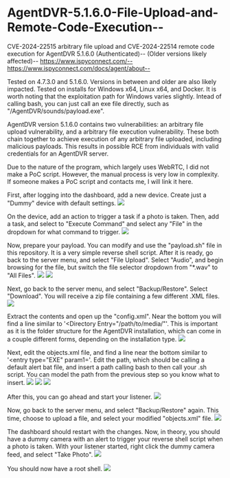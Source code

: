 # AgentDVR-5.1.6.0-File-Upload-and-Remote-Code-Execution--
CVE-2024-22515 arbitrary file upload and CVE-2024-22514 remote code execution for AgentDVR 5.1.6.0 (Authenticated)--
(Older versions likely affected)--
https://www.ispyconnect.com/--
https://www.ispyconnect.com/docs/agent/about--

Tested on 4.7.3.0 and 5.1.6.0. Versions in between and older are also likely impacted. Tested on installs for Windows x64, Linux x64, and Docker. It is worth noting that the exploitation path for Windows varies slightly. Intead of calling bash, you can just call an exe file directly, such as "/AgentDVR/sounds/payload.exe".

AgentDVR version 5.1.6.0 contains two vulnerabilities: an arbitrary file upload vulnerability, and a arbitrary file execution vulnerability. These both chain together to achieve execution of any arbitrary file uploaded, including malicious payloads. This results in possible RCE from individuals with valid credentials for an AgentDVR server.

Due to the nature of the program, which largely uses WebRTC, I did not make a PoC script. However, the manual process is very low in complexity. If someone makes a PoC script and contacts me, I will link it here.


First, after logging into the dashboard, add a new device. Create just a "Dummy" device with default settings.
![](pics/create_dummy.png)


On the device, add an action to trigger a task if a photo is taken. Then, add a task, and select to "Execute Command" and select any "File" in the dropdown for what command to trigger.
![](pics/add_command.png)


Now, prepare your payload. You can modify and use the "payload.sh" file in this repository. It is a very simple reverse shell script.
After it is ready, go back to the server menu, and select "File Upload". Select "Audio", and begin browsing for the file, but switch the file selector dropdown from "*.wav" to "All Files".
![](pics/upload_payload.png)
![](pics/upload_audio.png)


Next, go back to the server menu, and select "Backup/Restore". Select "Download". You will receive a zip file containing a few different .XML files.
![](pics/download_backup.png)


Extract the contents and open up the "config.xml". Near the bottom you will find a line similar to '<Directory Entry="/path/to/media/"'. This is important as it is the folder structure for the AgentDVR installation, which can come in a couple different forms, depending on the installation type.
![](pics/find_path.png)


Next, edit the objects.xml file, and find a line near the bottom similar to '<entry type="EXE" param1='. Edit the path, which should be calling a default alert bat file, and insert a path calling bash to then call your .sh script. You can model the path from the previous step so you know what to insert.
![](pics/edit_objects.png)
![](pics/edit_path.png)
![](pics/path_payload.png)


After this, you can go ahead and start your listener.
![](pics/start_listener.png)


Now, go back to the server menu, and select "Backup/Restore" again. This time, choose to upload a file, and select your modified "objects.xml" file.
![](pics/upload_objects.png)


The dashboard should restart with the changes. Now, in theory, you should have a dummy camera with an alert to trigger your reverse shell script when a photo is taken. With your listener started, right click the dummy camera feed, and select "Take Photo".
![](pics/take_photo.png)


You should now have a root shell.
![](pics/root.png)
